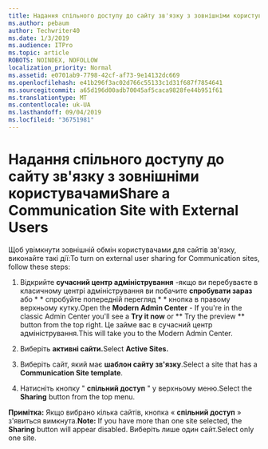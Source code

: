 ```yaml
---
title: Надання спільного доступу до сайту зв'язку з зовнішніми користувачами
ms.author: pebaum
author: Techwriter40
ms.date: 1/3/2019
ms.audience: ITPro
ms.topic: article
ROBOTS: NOINDEX, NOFOLLOW
localization_priority: Normal
ms.assetid: e0701ab9-7798-42cf-af73-9e14132dc669
ms.openlocfilehash: e41b296f3ac02d766c55133c1d31f687f7854641
ms.sourcegitcommit: a65d196d00adb70045af5caca9828fe44b951f61
ms.translationtype: MT
ms.contentlocale: uk-UA
ms.lasthandoff: 09/04/2019
ms.locfileid: "36751981"
---
```

# <a name="share-a-communication-site-with-external-users"></a><span data-ttu-id="edace-102">Надання спільного доступу до сайту зв'язку з зовнішніми користувачами</span><span class="sxs-lookup"><span data-stu-id="edace-102">Share a Communication Site with External Users</span></span>

<span data-ttu-id="edace-103">Щоб увімкнути зовнішній обмін користувачами для сайтів зв'язку, виконайте такі дії:</span><span class="sxs-lookup"><span data-stu-id="edace-103">To turn on external user sharing for Communication sites, follow these steps:</span></span> 
  
1. <span data-ttu-id="edace-104">Відкрийте **сучасний центр адміністрування** -якщо ви перебуваєте в класичному центрі адміністрування ви побачите **спробувати зараз** або \* \* спробуйте попередній перегляд \* \* кнопка в правому верхньому кутку.</span><span class="sxs-lookup"><span data-stu-id="edace-104">Open the **Modern Admin Center** - If you're in the classic Admin Center you'll see a **Try it now** or \*\* Try the preview \*\* button from the top right.</span></span> <span data-ttu-id="edace-105">Це займе вас в сучасний центр адміністрування.</span><span class="sxs-lookup"><span data-stu-id="edace-105">This will take you to the Modern Admin Center.</span></span> 
  
2. <span data-ttu-id="edace-106">Виберіть **активні сайти.**</span><span class="sxs-lookup"><span data-stu-id="edace-106">Select **Active Sites.**</span></span>
  
3. <span data-ttu-id="edace-107">Виберіть сайт, який має **шаблон сайту зв'язку**.</span><span class="sxs-lookup"><span data-stu-id="edace-107">Select a site that has a **Communication Site template**.</span></span> 
  
4. <span data-ttu-id="edace-108">Натисніть кнопку " **спільний доступ** " у верхньому меню.</span><span class="sxs-lookup"><span data-stu-id="edace-108">Select the **Sharing** button from the top menu.</span></span> 
  
 <span data-ttu-id="edace-109">**Примітка:** Якщо вибрано кілька сайтів, кнопка « **спільний доступ** » з'явиться вимкнута.</span><span class="sxs-lookup"><span data-stu-id="edace-109">**Note:** If you have more than one site selected, the **Sharing** button will appear disabled.</span></span> <span data-ttu-id="edace-110">Виберіть лише один сайт.</span><span class="sxs-lookup"><span data-stu-id="edace-110">Select only one site.</span></span> 
  

